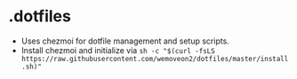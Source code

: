 # .dotfiles
- Uses chezmoi for dotfile management and setup scripts. 
- Install chezmoi and initialize via `sh -c "$(curl -fsLS https://raw.githubusercontent.com/wemoveon2/dotfiles/master/install.sh)"`

